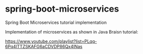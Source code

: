 # spring-boot-microservices
Spring Boot Microservices tutorial implementation

Implementation of microservices as shown in Java Braisn tutorial: 

https://www.youtube.com/playlist?list=PLqq-6Pq4lTTZSKAFG6aCDVDP86Qx4lNas
